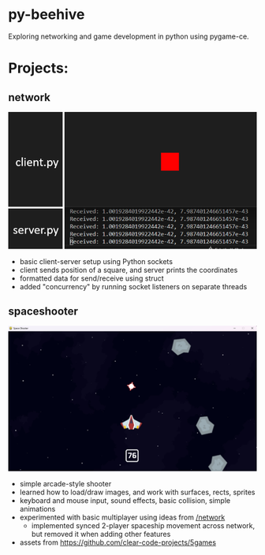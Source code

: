 # py-beehive
Exploring networking and game development in python using pygame-ce. 


# Projects:

## network
![Network Screenshot](readme_images/network.png)
- basic client-server setup using Python sockets
- client sends position of a square, and server prints the coordinates
- formatted data for send/receive using struct
- added "concurrency" by running socket listeners on separate threads

## spaceshooter
![Spaceshooter Screenshot](readme_images/spaceshooter.png)
- simple arcade-style shooter
- learned how to load/draw images, and work with surfaces, rects, sprites
- keyboard and mouse input, sound effects, basic collision, simple animations
- experimented with basic multiplayer using ideas from [/network](#network)
  - implemented synced 2-player spaceship movement across network, but removed it when adding other features 
- assets from https://github.com/clear-code-projects/5games
